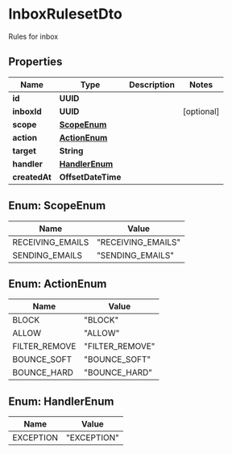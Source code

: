 

# InboxRulesetDto

Rules for inbox

## Properties

| Name | Type | Description | Notes |
|------------ | ------------- | ------------- | -------------|
|**id** | **UUID** |  |  |
|**inboxId** | **UUID** |  |  [optional] |
|**scope** | [**ScopeEnum**](#ScopeEnum) |  |  |
|**action** | [**ActionEnum**](#ActionEnum) |  |  |
|**target** | **String** |  |  |
|**handler** | [**HandlerEnum**](#HandlerEnum) |  |  |
|**createdAt** | **OffsetDateTime** |  |  |



## Enum: ScopeEnum

| Name | Value |
|---- | -----|
| RECEIVING_EMAILS | &quot;RECEIVING_EMAILS&quot; |
| SENDING_EMAILS | &quot;SENDING_EMAILS&quot; |



## Enum: ActionEnum

| Name | Value |
|---- | -----|
| BLOCK | &quot;BLOCK&quot; |
| ALLOW | &quot;ALLOW&quot; |
| FILTER_REMOVE | &quot;FILTER_REMOVE&quot; |
| BOUNCE_SOFT | &quot;BOUNCE_SOFT&quot; |
| BOUNCE_HARD | &quot;BOUNCE_HARD&quot; |



## Enum: HandlerEnum

| Name | Value |
|---- | -----|
| EXCEPTION | &quot;EXCEPTION&quot; |



